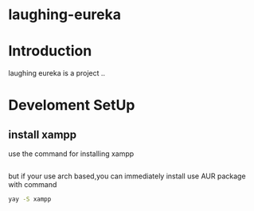 # laughing-eureka

# Introduction

laughing eureka is a project ..

# Develoment SetUp

## install xampp

use the command for installing xampp
```bash

```

but if your use arch based,you can immediately install use AUR package with command
```bash
yay -S xampp
```